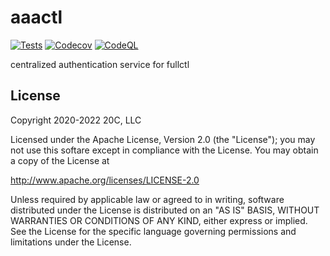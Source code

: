 # aaactl 

[![Tests](https://github.com/fullctl/aaactl/workflows/tests/badge.svg)](https://github.com/fullctl/aaactl)
[![Codecov](https://img.shields.io/codecov/c/github/fullctl/aaactl/master.svg?maxAge=60)](https://codecov.io/github/fullctl/aaactl)
[![CodeQL](https://github.com/fullctl/aaactl/workflows/CodeQL/badge.svg)](https://github.com/fullctl/aaactl)

centralized authentication service for fullctl

## License

Copyright 2020-2022 20C, LLC

Licensed under the Apache License, Version 2.0 (the "License");
you may not use this softare except in compliance with the License.
You may obtain a copy of the License at

   http://www.apache.org/licenses/LICENSE-2.0

Unless required by applicable law or agreed to in writing, software
distributed under the License is distributed on an "AS IS" BASIS,
WITHOUT WARRANTIES OR CONDITIONS OF ANY KIND, either express or implied.
See the License for the specific language governing permissions and
limitations under the License.